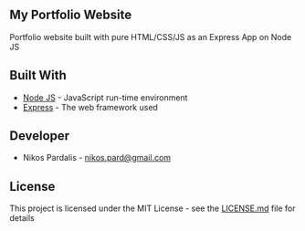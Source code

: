 ## My Portfolio Website

Portfolio website built with pure HTML/CSS/JS as an Express App on Node JS 

## Built With

* [Node JS](https://nodejs.org) - JavaScript run-time environment
* [Express](https://expressjs.com/) - The web framework used

## Developer

* Nikos Pardalis - <nikos.pard@gmail.com>

## License

This project is licensed under the MIT License - see the [LICENSE.md](LICENSE.md) file for details